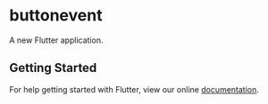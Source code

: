 # buttonevent

A new Flutter application.

## Getting Started

For help getting started with Flutter, view our online
[documentation](https://flutter.io/).
